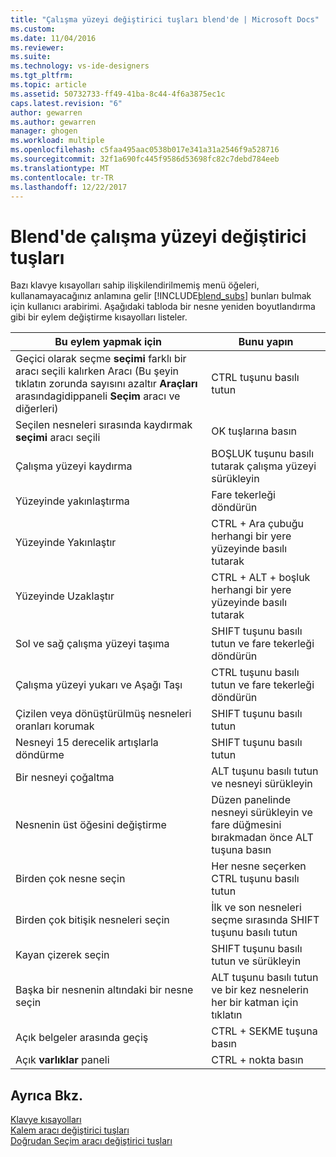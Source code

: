 ```yaml
---
title: "Çalışma yüzeyi değiştirici tuşları blend'de | Microsoft Docs"
ms.custom: 
ms.date: 11/04/2016
ms.reviewer: 
ms.suite: 
ms.technology: vs-ide-designers
ms.tgt_pltfrm: 
ms.topic: article
ms.assetid: 50732733-ff49-41ba-8c44-4f6a3875ec1c
caps.latest.revision: "6"
author: gewarren
ms.author: gewarren
manager: ghogen
ms.workload: multiple
ms.openlocfilehash: c5faa495aac0538b017e341a31a2546f9a528716
ms.sourcegitcommit: 32f1a690fc445f9586d53698fc82c7debd784eeb
ms.translationtype: MT
ms.contentlocale: tr-TR
ms.lasthandoff: 12/22/2017
---
```

# <a name="artboard-modifier-keys-in-blend"></a>Blend'de çalışma yüzeyi değiştirici tuşları
Bazı klavye kısayolları sahip ilişkilendirilmemiş menü öğeleri, kullanamayacağınız anlamına gelir [!INCLUDE[blend_subs](../debugger/includes/blend_subs_md.md)] bunları bulmak için kullanıcı arabirimi. Aşağıdaki tabloda bir nesne yeniden boyutlandırma gibi bir eylem değiştirme kısayolları listeler.  
  
|Bu eylem yapmak için|Bunu yapın|  
|-----------------------|-------------|  
|Geçici olarak seçme **seçimi** farklı bir aracı seçili kalırken Aracı (Bu şeyin tıklatın zorunda sayısını azaltır **Araçları** arasındagidippaneli **Seçim** aracı ve diğerleri)|CTRL tuşunu basılı tutun|  
|Seçilen nesneleri sırasında kaydırmak **seçimi** aracı seçili|OK tuşlarına basın|  
|Çalışma yüzeyi kaydırma|BOŞLUK tuşunu basılı tutarak çalışma yüzeyi sürükleyin|  
|Yüzeyinde yakınlaştırma|Fare tekerleği döndürün|  
|Yüzeyinde Yakınlaştır|CTRL + Ara çubuğu herhangi bir yere yüzeyinde basılı tutarak|  
|Yüzeyinde Uzaklaştır|CTRL + ALT + boşluk herhangi bir yere yüzeyinde basılı tutarak|  
|Sol ve sağ çalışma yüzeyi taşıma|SHIFT tuşunu basılı tutun ve fare tekerleği döndürün|  
|Çalışma yüzeyi yukarı ve Aşağı Taşı|CTRL tuşunu basılı tutun ve fare tekerleği döndürün|  
|Çizilen veya dönüştürülmüş nesneleri oranları korumak|SHIFT tuşunu basılı tutun|  
|Nesneyi 15 derecelik artışlarla döndürme|SHIFT tuşunu basılı tutun|  
|Bir nesneyi çoğaltma|ALT tuşunu basılı tutun ve nesneyi sürükleyin|  
|Nesnenin üst öğesini değiştirme|Düzen panelinde nesneyi sürükleyin ve fare düğmesini bırakmadan önce ALT tuşuna basın|  
|Birden çok nesne seçin|Her nesne seçerken CTRL tuşunu basılı tutun|  
|Birden çok bitişik nesneleri seçin|İlk ve son nesneleri seçme sırasında SHIFT tuşunu basılı tutun|  
|Kayan çizerek seçin|SHIFT tuşunu basılı tutun ve sürükleyin|  
|Başka bir nesnenin altındaki bir nesne seçin|ALT tuşunu basılı tutun ve bir kez nesnelerin her bir katman için tıklatın|  
|Açık belgeler arasında geçiş|CTRL + SEKME tuşuna basın|  
|Açık **varlıklar** paneli|CTRL + nokta basın|  
  
## <a name="see-also"></a>Ayrıca Bkz.  
 [Klavye kısayolları](../designers/keyboard-shortcuts-in-blend.md)   
 [Kalem aracı değiştirici tuşları](../designers/pen-tool-modifier-keys-in-blend.md)   
 [Doğrudan Seçim aracı değiştirici tuşları](../designers/direct-selection-tool-modifier-keys-in-blend.md)